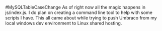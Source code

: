 #MySQLTableCaseChange
As of right now all the magic happens in js/index.js.  I do plan on creating a command line tool to help with some scripts I have.  This all came about while trying to push Umbraco from my local windows dev environment to Linux shared hosting.